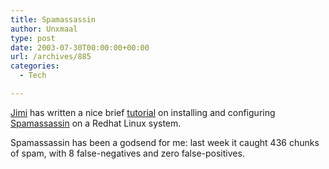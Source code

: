 ```yaml
---
title: Spamassassin
author: Unxmaal
type: post
date: 2003-07-30T00:00:00+00:00
url: /archives/885
categories:
  - Tech

---
```

[Jimi][1] has written a nice brief [tutorial][2] on installing and configuring [Spamassassin][3] on a Redhat Linux system. 

Spamassassin has been a godsend for me: last week it caught 436 chunks of spam, with 8 false-negatives and zero false-positives.

 [1]: http://unxmaal.com/cgi-bin/clickcount.cgi?action=jump&URL=http://www.eschew.net/
 [2]: http://www.eschew.net/geek/spamassassin.php
 [3]: http://spamassassin.org